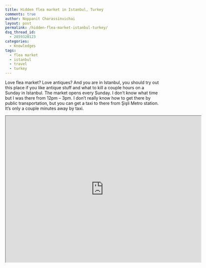 ```yaml
---
title: Hidden flea market in Istanbul, Turkey
comments: true
author: Noppanit Charassinvichai
layout: post
permalink: /hidden-flea-market-istanbul-turkey/
dsq_thread_id:
  - 2859320123
categories:
  - Knowledges
tags:
  - flea market
  - istanbul
  - travel
  - turkey
---
```

Love flea market? Love antiques? And you are in Istanbul, you should try out this place if you like antique stuff and what to kill a couple hours on a Sunday in Istanbul. The market opens every Sunday. I don&#8217;t know what time but I was there from 12pm &#8211; 3pm. I don&#8217;t really know how to get there by public transportation, but you can get a taxi to there from Şişli Metro station. It&#8217;s only a couple minutes away by taxi. 

<iframe src="https://www.google.com/maps/d/embed?mid=zRNWtq1GEE_Y.kugirvzLoMWo&hl=en" width="640" height="480"></iframe>
